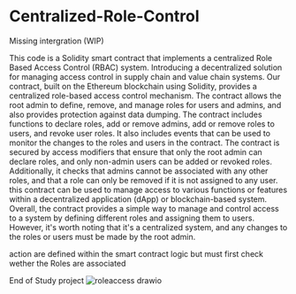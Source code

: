# Centralized-Role-Control
Missing intergration (WIP)

This code is a Solidity smart contract that implements a centralized Role Based Access Control (RBAC) system.
Introducing a decentralized solution for managing access control in supply chain and value chain systems. Our contract, built on the Ethereum blockchain using Solidity, provides a centralized role-based access control mechanism. The contract allows the root admin to define, remove, and manage roles for users and admins, and also provides protection against data dumping.
The contract includes functions to declare roles, add or remove admins, add or remove roles to users, and revoke user roles. It also includes events that can be used to monitor the changes to the roles and users in the contract.
The contract is secured by access modifiers that ensure that only the root admin can declare roles, and only non-admin users can be added or revoked roles. Additionally, it checks that admins cannot be associated with any other roles, and that a role can only be removed if it is not assigned to any user.
this contract can be used to manage access to various functions or features within a decentralized application (dApp) or blockchain-based system.
Overall, the contract provides a simple way to manage and control access to a system by defining different roles and assigning them to users. However, it's worth noting that it's a centralized system, and any changes to the roles or users must be made by the root admin.

action are defined within the smart contract logic but must first check wether the Roles are associated 

End of Study project 
![roleaccess drawio](https://user-images.githubusercontent.com/124497891/232068142-4e73cbcb-1b1e-4559-8e07-935af2946035.png)

